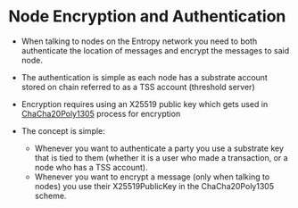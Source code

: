 
# Node Encryption and Authentication

- When talking to nodes on the Entropy network you need to both authenticate the location of messages and encrypt the messages to said node.
- The authentication is simple as each node has a substrate account stored on chain referred to as a TSS account (threshold server)
- Encryption requires using an X25519 public key which gets used in [ChaCha20Poly1305](https://en.wikipedia.org/wiki/ChaCha20-Poly1305) process for encryption

- The concept is simple:

  - Whenever you want to authenticate a party you use a substrate key that is tied to them (whether it is a user who made a transaction, or a node who has a TSS account).
  - Whenever you want to encrypt a message (only when talking to nodes) you use their X25519PublicKey in the ChaCha20Poly1305 scheme.
